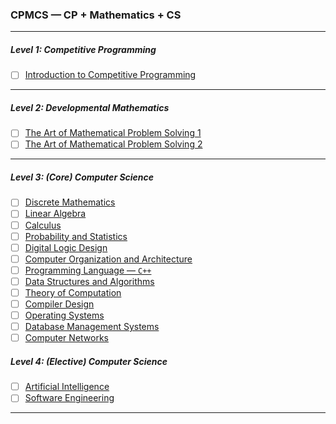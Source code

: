 ### CPMCS — CP + Mathematics + CS
---
##### Level 1: Competitive Programming
- [ ] [Introduction to Competitive Programming](https://cpbook.net/)
---
##### Level 2: Developmental Mathematics
- [ ] [The Art of Mathematical Problem Solving 1](https://www.vitalsource.com/products/developmental-mathematics-robert-f-blitzer-v9780134432915)
- [ ] [The Art of Mathematical Problem Solving 2](https://www.vitalsource.com/products/trigonometry-subscription-robert-f-blitzer-v9780137316328)
---
##### Level 3: (Core) Computer Science
- [ ] [Discrete Mathematics](https://www.vitalsource.com/products/discrete-mathematics-and-its-applications-kenneth-rosen-v9781259731709)
- [ ] [Linear Algebra](https://www.vitalsource.com/products/linear-algebra-and-its-applications-david-c-lay-steven-r-lay-v9780135851043)
- [ ] [Calculus](https://www.vitalsource.com/products/thomas-39-calculus-joel-r-hass-christopher-e-v9780137616237)
- [ ] [Probability and Statistics](https://www.vitalsource.com/products/introduction-to-probability-and-statistics-william-mendenhall-robert-j-v9780357044308)
- [ ] [Digital Logic Design](https://www.vitalsource.com/products/digital-fundamentals-thomas-l-floyd-v9780133524390)
- [ ] [Computer Organization and Architecture](https://www.vitalsource.com/products/computer-organization-and-architecture-william-stallings-v9780135160930)
- [ ] [Programming Language — `C++`](https://www.vitalsource.com/products/introduction-to-c-programming-and-data-y-daniel-liang-v9780137391264)
- [ ] [Data Structures and Algorithms](https://www.vitalsource.com/products/introduction-to-algorithms-fourth-edition-thomas-h-cormen-charles-e-v9780262367509)
- [ ] [Theory of Computation](https://www.vitalsource.com/products/introduction-to-the-theory-of-computation-michael-sipser-v9781285401065)
- [ ] [Compiler Design](https://www.vitalsource.com/products/engineering-a-compiler-keith-d-cooper-linda-torczon-v9780128189269)
- [ ] [Operating Systems](https://www.vitalsource.com/products/modern-operating-systems-subscription-andrew-s-tanenbaum-herbert-v9780137618941)
- [ ] [Database Management Systems](https://www.vitalsource.com/products/fundamentals-of-database-systems-ramez-elmasri-shamkant-b-v9780133971224)
- [ ] [Computer Networks](https://www.vitalsource.com/products/computer-networking-james-kurose-keith-ross-v9780135928523)

##### Level 4: (Elective) Computer Science
- [ ] [Artificial Intelligence](https://www.vitalsource.com/products/artificial-intelligence-stuart-russell-peter-norvig-v9780134671932)
- [ ] [Software Engineering](https://www.vitalsource.com/products/software-engineering-ian-sommerville-v9780133943238)
---
